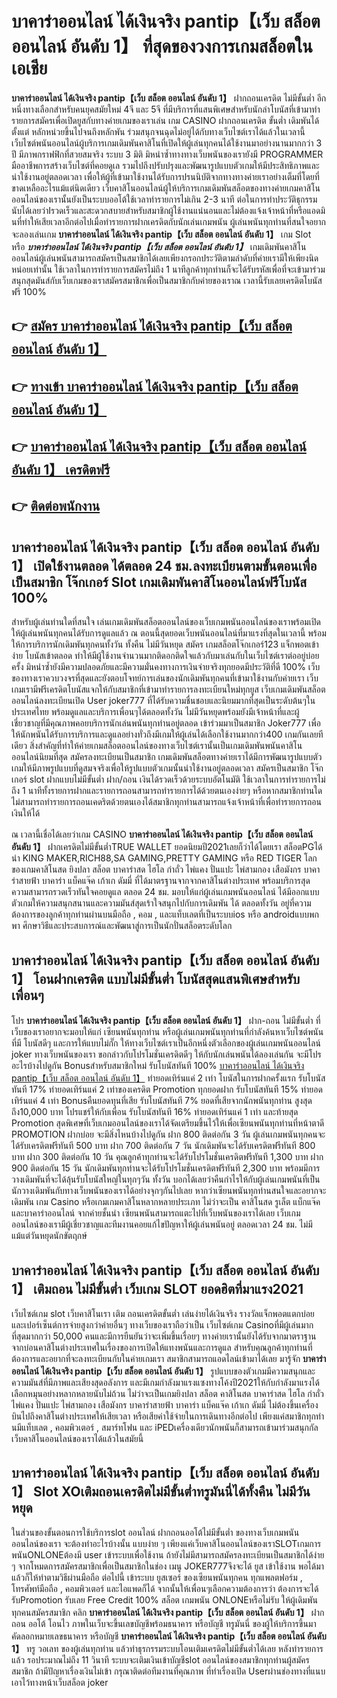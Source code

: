 # บาคาร่าออนไลน์ ได้เงินจริง pantip【เว็บ สล็อต ออนไลน์ อันดับ 1】  ที่สุดของวงการเกมสล็อตในเอเชีย

**บาคาร่าออนไลน์ ได้เงินจริง pantip【เว็บ สล็อต ออนไลน์ อันดับ 1】** ฝากถอนเครดิต ไม่มีขั้นต่ำ  อีกหนึ่งทางเลือกสำหรับคนยุคสมัยใหม่ 4จี และ 5จี ที่มีบริการที่แสนพิเศษสำหรับนักล่าโบนัสที่เข้ามาทำรายการสมัครเพื่อเปิดยูสกับทางค่ายเกมของเราเล่น เกม CASINO  ฝากถอนเครดิต ขั้นต่ำ เดิมพันได้ตั้งแต่ หลักหน่วยขึ้นไปจนถึงหลักพัน ร่วมสนุกจนฉุดไม่อยู่ได้กับทางเว็บไซต์เราได้แล้วในเวลานี้เว็บไซต์พนันออนไลน์ผู้บริการเกมเดิมพันคาสิโนที่เปิดให้ผู้เล่นทุกคนได้ใช้งานมาอย่างนานมากกว่า 3 ปี มีภาพกราฟฟิกที่สวยสมจริง ระบบ 3 มิติ
มิหนำซ้ำทางทางเว็บพนันของเรายังมี  PROGRAMMER มืออาชีพการสร้างเว็บไซต์ที่คอยดูเล  รวมไปถึงปรับปรุงและพัฒนารูปแบบตัวเกมให้มีประสิทธิภาพและน่าใช้งานอยู่ตลอดเวลา เพื่อให้ผู้ที่เข้ามาใช้งานได้รับการปรนนิบัติจากทางทางค่ายเราอย่างเต็มที่โดยที่ขาดเหลืออะไรแม้แต่นิดเดียว เว็บคาสิโนออนไลน์ผู้ให้บริการเกมเดิมพันสล็อตของทางค่ายเกมคาสิโนออนไลน์ของเรานั้นยังเป็นระบบออโต้ใช้เวลาทำรายการไม่เกิน 2-3 นาที ต่อในการทำประวัติธุกรรม นับได้เลยว่าIรวดเร็วและสะดวกสบายสำหรับสมาชิกผู้ใช้งานแน่นอนและไม่ต้องแจ้งเจ้าหน้าที่หรือแอดมินที่ทำให้เสียเวลาอีกต่อไปเมื่อทำรายการฝากเครดิตกับนักเล่นเกมพนัน
ผู้เล่นพนันทุกท่านที่สนใจอยากจะลองเล่นเกม **บาคาร่าออนไลน์ ได้เงินจริง pantip【เว็บ สล็อต ออนไลน์ อันดับ 1】** เกม Slot  หรือ ***บาคาร่าออนไลน์ ได้เงินจริง pantip【เว็บ สล็อต ออนไลน์ อันดับ 1】*** เกมเดิมพันคาสิโนออนไลน์ผู้เล่นพนันสามารถสมัครเป็นสมาชิกได้เลยเพียงกรอกประวัติตามลำดับที่ค่ายเรามีให้เพียงนิดหน่อยเท่านั้น ใช้เวลาในการทำรายการสมัครไม่ถึง 1 นาทีลูกค้าทุกท่านก็จะได้รับรหัสเพื่อที่จะเข้ามาร่วมสนุกสุดมันส์กับเว็บเกมของเราสมัครสมาชิกเพื่อเป็นสมาชิกกับค่ายของเราณ เวลานี้รับเลยเครดิตโบนัสฟรี 100%

## 👉 [สมัคร บาคาร่าออนไลน์ ได้เงินจริง pantip【เว็บ สล็อต ออนไลน์ อันดับ 1】](https://archa888.com/)
## 👉 [ทางเข้า บาคาร่าออนไลน์ ได้เงินจริง pantip【เว็บ สล็อต ออนไลน์ อันดับ 1】](https://archa888.com/)
## 👉 [บาคาร่าออนไลน์ ได้เงินจริง pantip【เว็บ สล็อต ออนไลน์ อันดับ 1】 เครดิตฟรี](https://archa888.com/)
## 👉 [ติดต่อพนักงาน](https://archa888.com/)

## บาคาร่าออนไลน์ ได้เงินจริง pantip【เว็บ สล็อต ออนไลน์ อันดับ 1】 เปิดใช้งานตลอด ได้ตลอด 24 ชม.ลงทะเบียนตามขั้นตอนเพื่อเป็นสมาชิก โจ๊กเกอร์ Slot เกมเดิมพันคาสิโนออนไลน์ฟรีโบนัส 100%

สำหรับผู้เล่นท่านใดที่สนใจ เล่นเกมเดิมพันสล็อตออนไลน์ของเว็บเกมพนันออนไลน์ของเราพร้อมเปิดให้ผู้เล่นพนันทุกคนได้รับการดูแลแล้ว ณ ตอนนี้สุดยอดเว็บพนันออนไลน์ที่มาแรงที่สุดในเวลานี้ พร้อมให้การบริการนักเดิมพันทุกคนทั้งวัน ทั้งคืน ไม่มีวันหยุด สมัคร เกมสล็อตโจ๊กเกอร์123 แจ็กพอตเข้าง่าย โบนัสเข้าตลอด ทำให้มีผู้ใช้งานจำนวนมากติดอกติดใจแล้วกับมาเล่นกับในเว็บไซต์เราต่ออยู่บ่อยครั้ง มิหนำซ้ำยังมีความปลอดภัยและมีความมั่นคงทางการเงินจ่ายจริงทุกยอดมีประวัติที่ดี 100% เว็บของทางเราควบวงจรที่สุดและยังตอบโจทย์การเล่นของนักเดิมพันทุกคนที่เข้ามาใช้งานกับค่ายเรา
เว็บเกมเรามีฟรีเครดิตโบนัสแจกให้กับสมาชิกที่เข้ามาทำรายการลงทะเบียนใหม่ทุกยูส เว็บเกมเดิมพันสล็อตออนไลน์ลงทะเบียนเปิด User joker777 ที่ได้รับความชื่นชอบและนิยมมากที่สุดเป็นระดับต้นๆในประเทศไทย พร้อมดูแลและบริการเพื่อนๆได้ตลอดทั้งวัน ไม่มีวันหยุดพร้อมยังมีเจ้าหน้าที่และผู้เชี่ยวชาญที่มีคุณภาพคอยบริการนักเล่นพนันทุกท่านอยู่ตลอด เข้าร่วมมาเป็นสมาชิก Joker777 เพื่อให้นักพนันได้รับการบริการและดูแลอย่างทั่วถึงมีเกมให้ผู้เล่นได้เลือกใช้งานมากกว่า400 เกมกันเลยทีเดียว
สิ่งสำคัญที่ทำให้ค่ายเกมสล็อตออนไลน์ของทางเว็บไซต์เรานั้นเป็นเกมเดิมพันพนันคาสิโนออนไลน์นิยมที่สุด สมัครลงทะเบียนเป็นสมาชิก  เกมเดิมพันสล็อตทางค่ายเราได้มีการพัฒนารูปแบบตัวเกมให้มีภาพรูปแบบที่ดูสมจจริงเพื่อให้รูปแบบตัวเกมนั้นน่าใช้งานอยู่ตลอดเวลา สมัครเป็นสมาชิก โจ๊กเกอร์ slot ฝากแบบไม่มีขั้นต่ำ ฝาก/ถอน เงินได้รวดเร็วด้วยระบบอัตโนมัติ ใช้เวลาในการทำรายการไม่ถึง 1 นาทีทั้งรายการฝากและรายการถอนสามารถทำรายการได้ด้วยตนเองง่ายๆ หรือหากสมาชิกท่านใดไม่สามารถทำรายการถอนเคดริตด้วยตนเองได้สมาชิกทุกท่านสามารถแจ้งเจ้าหน้าที่เพื่อทำรายการถอนเงินให้ได้

ณ เวลานี้เชื่อได้เลยว่าเกม CASINO **บาคาร่าออนไลน์ ได้เงินจริง pantip【เว็บ สล็อต ออนไลน์ อันดับ 1】** ฝากเครดิตไม่มีขั้นต่ำTRUE WALLET ยอดนิยมปี2021เลยก็ว่าได้โดยเรา สล็อตPGได้นำ  KING MAKER,RICH88,SA GAMING,PRETTY GAMING หรือ RED TIGER โลกของเกมคาสิโนสด ยิงปลา สล็อต บาคาร่าสด ไฮโล กำถั่ว ไพ่แคง ปั่นแปะ ไพ่สามกอง เสือมังกร บาคาร่าสายฟ้า บาคาร่า แบ็คแจ๊ค เก้าเก ดัมมี่ ที่ได้มาตรฐานจากจากคาสิโนต่างประเทศ พร้อมบริการสุดความสามารถรวดเร็วทันใจคอยดูแล ตลอด 24 ชม. มอบให้แก่ผู้เล่นเกมพนันออนไลน์ ได้มีออกแบบตัวเกมให้ความสนุกสนานและความมันส์สุดเร้าใจสนุกไปกับการเดิมพัน ได้ ตลอดทั้งวัน อยู่ที่ความต้องการของลูกค้าทุกท่านผ่านบนมือถือ , คอม , และแท็บเลตที่เป็นระบบios หรือ androidแบบพกพา ศึกษาวิธีและประสบการณ์และพัฒนาสู่การเป็นนักปั่นสล็อตระดับโลก

## บาคาร่าออนไลน์ ได้เงินจริง pantip【เว็บ สล็อต ออนไลน์ อันดับ 1】 โอนฝากเครดิต แบบไม่มีขั้นต่ำ โบนัสสุดแสนพิเศษสำหรับเพื่อนๆ

โปร **บาคาร่าออนไลน์ ได้เงินจริง pantip【เว็บ สล็อต ออนไลน์ อันดับ 1】** ฝาก-ถอน ไม่มีขั้นต่ำ ที่เว็บของเราอยากจะมอบให้แก่  เซียนพนันทุกท่าน หรือผู้เล่นเกมพนันทุกท่านที่กำลังค้นหาเว็บไซต์พนันที่มี โบนัสดีๆ และการให้แบบไม่กั๊ก ให้ทางเว็บไซต์เราเป็นอีกหนึ่งตัวเลือกของผู้เล่นเกมพนันออนไลน์ joker ทางเว็บพนันของเรา ขอกล่าวกับโปรโมชั่นเครดิตดีๆ ให้กับนักเล่นพนันได้ลองเล่นกัน จะมีโปรอะไรบ้างไปดูกัน
Bonusสำหรับสมาชิกใหม่ รับโบนัสทันที 100% [บาคาร่าออนไลน์ ได้เงินจริง pantip【เว็บ สล็อต ออนไลน์ อันดับ 1】](https://archa888.com/) ทำยอดเทิร์นแค่ 2 เท่า
โบนัสในการฝากครั้งแรก รับโบนัสทันที 17% ทำยอดเทิร์นแค่ 2 เท่าของเครดิต
 Promotion ทุกยอดฝาก รับโบนัสทันที 15% ทำยอดเทิร์นแค่ 4 เท่า
Bonusคืนยอดทุนที่เสีย รับโบนัสทันที 7% ยอดที่เสียจากนักพนันทุกท่าน สูงสุดถึง10,000 บาท
โปรแชร์ให้กับเพื่อน รับโบนัสทันที 16% ทำยอดเทิร์นแค่ 1 เท่า
และท้ายสุด Promotion สุดพิเศษที่เว็บเกมออนไลน์ของเราได้จัดเตรียมขึ้นไว้ให้เพื่อเซียนพนันทุกท่านที่หน้าตาดี  PROMOTION ฝากบ่อย จะมีสิ่งไหนบ้างไปดูกัน
ฝาก 800 ติดต่อกัน 3 วัน ผู้เล่นเกมพนันทุกคนจะได้รับเครดิตฟรีทันที 500 บาท
ฝาก 700 ติดต่อกัน 7 วัน นักเดิมพันจะได้รับเครดิตฟรีทันที 800 บาท
ฝาก 300 ติดต่อกัน 10 วัน คุณลูกค้าทุกท่านจะได้รับโปรโมชั่นเครดิตฟรีทันที 1,300 บาท
ฝาก 900 ติดต่อกัน 15 วัน นักเดิมพันทุกท่านจะได้รับโปรโมชั่นเครดิตฟรีทันที 2,300 บาท
พร้อมมีการวางเดิมพันที่จะได้ลุ้นรับโบนัสใหญ่ในทุกๆวัน ทั้งวัน บอกได้เลยว่าคืนกำไรให้กับผู้เล่นเกมพนันที่เป็นนักวางเดิมพันกับทางเว็บพนันของเราได้อย่างจุกๆกันไปเลย หากว่าเซียนพนันทุกท่านสนใจและอยากจะเดิมพัน เกม Casino หรือเกมเกมคาสิโนหลากหลายประเภท ไม่ว่าจะเป็น คาสิโนสด รูเล็ต แบ็กแจ๊ค และบาคาร่าออนไลน์ จากค่ายชั้นนำ เซียนพนันสามารถแตะไปที่เว็บพนันของเราได้เลย เว็บเกมออนไลน์ของเรามีผู้เชี่ยวชาญและทีมงานคอยแก้ไขปัญหาให้ผู้เล่นพนันอยู่ ตลอดเวลา 24 ชม. ไม่มีแม้แต่วันหยุดนักขัตฤกษ์

## บาคาร่าออนไลน์ ได้เงินจริง pantip【เว็บ สล็อต ออนไลน์ อันดับ 1】 เติมถอน ไม่มีขั้นต่ำ  เว็บเกม SLOT ยอดฮิตที่มาแรง2021

เว็บไซต์เกม slot เว็บคาสิโนเรา เติม ถอนเครดิตขั้นต่ำ เล่นง่ายได้เงินจริง รางวัลแจ็กพอตแตกบ่อยและเปอร์เซ็นต์การจ่ายสูงกว่าค่ายอื่นๆ ทางเว็บของเราถือว่าเป็น เว็บไซต์เกม Casinoที่มีผู้เล่นมากที่สุดมากกว่า 50,000 คนและมีการยืนยันว่าจะเพิ่มขึ้นเรื่อยๆ ทางค่ายเรานั้นยังได้รับจากมาตราฐานจากบ่อนคาสิโนต่างประเทศในเรื่องของการเปิดให้แทงพนันและการดูแล สำหรับคุณลูกค้าทุกท่านที่ต้องการและอยากที่จะลงทะเบียนกับในค่ายเกมเรา สมาชิกสามารถแอดไลน์เข้ามาได้เลย
	มารู้จัก **บาคาร่าออนไลน์ ได้เงินจริง pantip【เว็บ สล็อต ออนไลน์ อันดับ 1】** รูปแบบของตัวเกมมีความสนุกและความมันส์ที่มีภาพและเสียงสุดอลังการ และมีเกมกำลังมาแรงแซงทางโค้งปี2021ให้กับกำลังมาแรงได้เลือกหมุนอย่างหลากหลายนับไม่ถ้วน  ไม่ว่าจะเป็นเกมยิงปลา สล็อต คาสิโนสด บาคาร่าสด ไฮโล กำถั่ว ไพ่แคง ปั่นแปะ ไพ่สามกอง เสือมังกร บาคาร่าสายฟ้า บาคาร่า แบ็คแจ๊ค เก้าเก ดัมมี่ ไม่ต้องขึ้นเครื่องบินไปถึงคาสิโนต่างประเทศให้เสียเวลา หรือเสียค่าใช้จ่ายในการเดินทางอีกต่อไป เพียงแค่สมาชิกทุกท่านมีแท็บเลต , คอมพิวเตอร์ , สมาร์ทโฟน และ iPEDเครื่องเดียวนักพนันก็สามารถเข้ามาร่วมสนุกกัลเว็บคาสิโนออนไลน์ของเราได้แล้วในสมัยนี้

## บาคาร่าออนไลน์ ได้เงินจริง pantip【เว็บ สล็อต ออนไลน์ อันดับ 1】 Slot XOเติมถอนเครดิตไม่มีขั้นต่ำทรูมันนี่ได้ทั้งคืน ไม่มีวันหยุด

ในส่วนของขั้นตอนการใช้บริการslot ออนไลน์ ฝากถอนออโต้ไม่มีขั้นต่ำ ของทางเว็บเกมพนันออนไลน์ของเรา จะต้องทำอะไรบ้างนั้น แบบง่าย ๆ เพียงแค่เว็บคาสิโนออนไลน์ของเราSLOTเกมการพนันONLONEต้องมี user เข้าระบบเพื่อใช้งาน ถ้ายังไม่มีสามารถสมัครลงทะเบียนเป็นสมาชิกได้ง่าย ๆ จากโหมดการสมัครสมาชิกเพื่อเป็นสมาชิกในช่อง เมนู JOKER777จึงจะได้ ยูส เข้าใช้งาน พอได้มาแล้วก็ให้ทำตามวิธีผ่านมือถือ ต่อไปนี้
เข้าระบบ ยูสเซอร์  ของเซียนพนันทุกคน ทุกแพลตฟอร์ม , โทรศัพท์มือถือ , คอมพิวเตอร์ และไอแพดก็ได้
จากนั้นให้เพื่อนๆเลือกความต้องการว่า ต้องการจะได้รับPromotion รับเลย Free Credit 100% สล็อต เกมพนัน ONLONEหรือไม่รับ
ให้ผู้เดิมพันทุกคนสมัครสมาชิก คลิก **บาคาร่าออนไลน์ ได้เงินจริง pantip【เว็บ สล็อต ออนไลน์ อันดับ 1】** ฝาก ถอน ออโต้ โอนไว ภาพในเว็บจะขึ้นเลขบัญชีพร้อมธนาคาร หรือบัญชี ทรูมันนี่ ของผู้ให้บริการขึ้นมา
คัดลอกหมายเลขธนาคาร หรือบัญชี **บาคาร่าออนไลน์ ได้เงินจริง pantip【เว็บ สล็อต ออนไลน์ อันดับ 1】** ทรู วอเลท ของผู้เล่นทุกท่าน แล้วทำธุรกรรมระบบโอนเติมเครดิตไม่มีขั้นต่ำได้เลย
หลังทำรายการแล้ว รอประมาณไม่ถึง 11 วินาที ระบบจะเติมเงินเข้าบัญชีslot ออนไลน์ของสมาชิกทุกท่านผู้สมัครสมาชิก
ถ้ามีปัญหาเรื่องเงินไม่เข้า กรุณาติดต่อทีมงานที่คุณภาพ ที่ทำเรื่องเปิด Userผ่านช่องทางที่แนบเอาไว้ทางหน้าเว็บสล็อต joker


